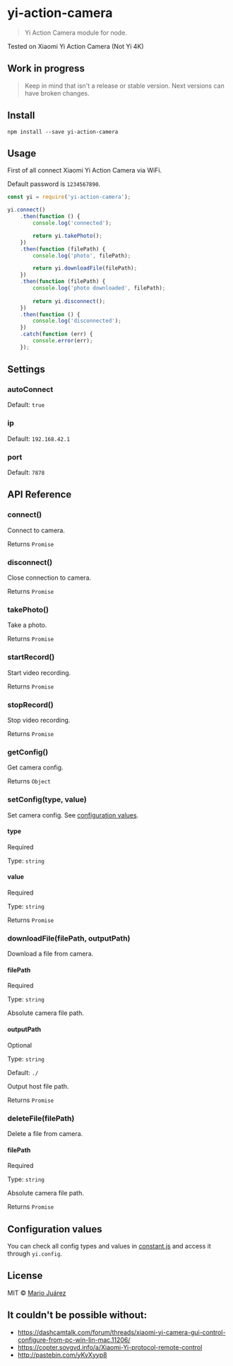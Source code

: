 # yi-action-camera
> Yi Action Camera module for node.

Tested on Xiaomi Yi Action Camera (Not Yi 4K)

## Work in progress
> Keep in mind that isn't a release or stable version. Next versions can have broken changes.

## Install

```shell
npm install --save yi-action-camera
```

## Usage

First of all connect Xiaomi Yi Action Camera via WiFi.

Default password is `1234567890`.

```js
const yi = require('yi-action-camera');

yi.connect()
    .then(function () {
        console.log('connected');

        return yi.takePhoto();
    })
    .then(function (filePath) {
        console.log('photo', filePath);

        return yi.downloadFile(filePath);
    })
    .then(function (filePath) {
        console.log('photo downloaded', filePath);
        
        return yi.disconnect();
    })
    .then(function () {
        console.log('disconnected');
    })
    .catch(function (err) {
        console.error(err);
    });
```

## Settings

### autoConnect
Default: `true`

### ip
Default: `192.168.42.1`

### port
Default: `7878`

## API Reference

### connect()
Connect to camera.

Returns `Promise`

### disconnect()
Close connection to camera.

Returns `Promise`

### takePhoto()
Take a photo.

Returns `Promise`

### startRecord()
Start video recording.

Returns `Promise`

### stopRecord()
Stop video recording.

Returns `Promise`

### getConfig()
Get camera config.

Returns `Object`

### setConfig(type, value)
Set camera config. See [configuration values](#configuration-values).

#### type
Required

Type: `string`

#### value
Required

Type: `string`

Returns `Promise`

### downloadFile(filePath, outputPath)
Download a file from camera.

#### filePath
Required

Type: `string`

Absolute camera file path.

#### outputPath
Optional

Type: `string`

Default: `./`

Output host file path.

Returns `Promise`

### deleteFile(filePath)
Delete a file from camera.

#### filePath
Required

Type: `string`

Absolute camera file path.

Returns `Promise`

## Configuration values
You can check all config types and values in [constant.js](constant.js) and access it through `yi.config`.

## License

MIT © [Mario Juárez](https://github.com/mariomka)

## It couldn't be possible without:

- https://dashcamtalk.com/forum/threads/xiaomi-yi-camera-gui-control-configure-from-pc-win-lin-mac.11206/
- https://copter.sovgvd.info/a/Xiaomi-Yi-protocol-remote-control
- http://pastebin.com/yKvXyyp8